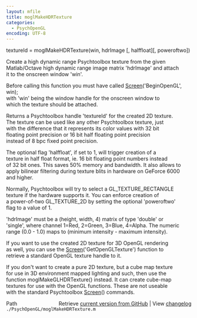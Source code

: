 ```yaml
---
layout: mfile
title: moglMakeHDRTexture
categories:
  - PsychOpenGL
encoding: UTF-8
---
```


textureId = moglMakeHDRTexture(win, hdrImage [, halffloat][, poweroftwo])  

Create a high dynamic range Psychtoolbox texture from the given  
Matlab/Octave high dynamic range image matrix 'hdrImage' and attach  
it to the onscreen window 'win'.  

Before calling this function you must have called [Screen](/docs/Screen)('BeginOpenGL', win);  
with 'win' being the window handle for the onscreen window to  
which the texture should be attached.  

Returns a Psychtoolbox handle 'textureId' for the created 2D texture.  
The texture can be used like any other Psychtoolbox texture, just  
with the difference that it represents its color values with 32 bit  
floating point precision or 16 bit half floating point precision  
instead of 8 bpc fixed point precision.  

The optional flag 'halffloat', if set to 1, will trigger creation of a  
texture in half float format, ie. 16 bit floating point numbers instead  
of 32 bit ones. This saves 50% memory and bandwidth. It also allows to  
apply bilinear filtering during texture blits in hardware on GeForce 6000  
and higher.  

Normally, Psychtoolbox will try to select a GL\_TEXTURE\_RECTANGLE  
texture if the hardware supports it. You can enforce creation of  
a power-of-two GL\_TEXTURE\_2D by setting the optional 'poweroftwo'  
flag to a value of 1.  

'hdrImage' must be a (height, width, 4) matrix of type 'double' or  
'single', where channel 1=Red, 2=Green, 3=Blue, 4=Alpha. The numeric  
range (0.0 - 1.0) maps to (minimum intensity - maximum intensity).  

If you want to use the created 2D texture for 3D OpenGL rendering  
as well, you can use the [Screen](/docs/Screen)('GetOpenGLTexture') function to  
retrieve a standard OpenGL texture handle to it.  

If you don't want to create a pure 2D texture, but a cube map texture  
for use in 3D environment mapped lighting and such, then use the  
function moglMakeGLHDRTexture() instead. It can create cube-map  
textures for use with the OpenGL functions. These are not useable  
with the standard Psychtoolbox [Screen](/docs/Screen)() commands.  



<div class="code_header" style="text-align:right;">
  <span style="float:left;">Path&nbsp;&nbsp;</span> <span class="counter">Retrieve <a href=
  "https://raw.github.com/Psychtoolbox-3/Psychtoolbox-3/beta/./PsychOpenGL/moglMakeHDRTexture.m">current version from GitHub</a> | View <a href=
  "https://github.com/Psychtoolbox-3/Psychtoolbox-3/commits/beta/./PsychOpenGL/moglMakeHDRTexture.m">changelog</a></span>
</div>
<div class="code">
  <code>./PsychOpenGL/moglMakeHDRTexture.m</code>
</div>
